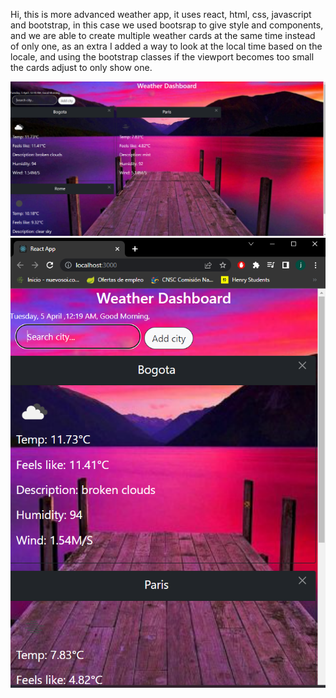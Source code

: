 Hi, this is more advanced weather app, it uses react, html, css, javascript and bootstrap, in this case we used bootsrap to give style and components, and we are able to create multiple weather cards at the same time instead of only one, as an extra I added a way to look at the local time based on the locale, and using the bootstrap classes if the viewport becomes too small the cards adjust to only show one.

![alt text](src/assets/sample1.png)
![alt text](src/assets/sample2.png)